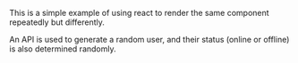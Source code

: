This is a simple example of using react to render the same component repeatedly but differently.

An API is used to generate a random user, and their status (online or offline) is also determined randomly.
